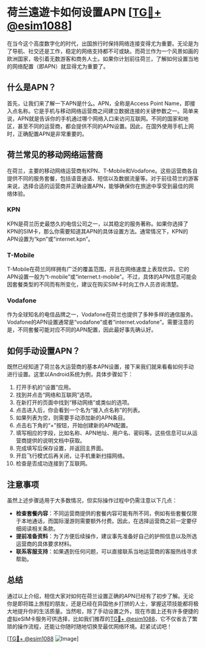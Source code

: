 # 荷兰遠遊卡如何设置APN [[TG💪+ @esim1088](https://t.me/s/esim1088)]

在当今这个高度数字化的时代，出国旅行时保持网络连接变得尤为重要。无论是为了导航、社交还是工作，稳定的网络支持都不可或缺。而荷兰作为一个风景如画的欧洲国家，吸引着无数游客和商务人士。如果你计划前往荷兰，了解如何设置当地的网络配置（即APN）就显得尤为重要了。

## 什么是APN？

首先，让我们来了解一下APN是什么。APN，全称是Access Point Name，即接入点名称。它是手机与移动网络运营商之间建立数据连接的关键参数之一。简单来说，APN就是告诉你的手机通过哪个网络入口来访问互联网。不同的国家和地区，甚至不同的运营商，都会提供不同的APN设置。因此，在国外使用手机上网时，正确配置APN是非常重要的。

## 荷兰常见的移动网络运营商

在荷兰，主要的移动网络运营商有KPN、T-Mobile和Vodafone。这些运营商各自提供不同的服务套餐，包括语音通话、短信以及数据流量等。对于前往荷兰的游客来说，选择合适的运营商并正确设置APN，能够确保你在旅途中享受到最佳的网络体验。

### KPN

KPN是荷兰历史最悠久的电信公司之一，以其稳定的服务著称。如果你选择了KPN的SIM卡，那么你需要知道其APN的具体设置方法。通常情况下，KPN的APN设置为“kpn”或“internet.kpn”。

### T-Mobile

T-Mobile在荷兰同样拥有广泛的覆盖范围，并且在网络速度上表现优异。它的APN设置一般为“t-mobile”或“internet.t-mobile”。不过，具体的APN信息可能会因套餐类型的不同而有所变化，建议在购买SIM卡时向工作人员咨询清楚。

### Vodafone

作为全球知名的电信品牌之一，Vodafone在荷兰也提供了多种多样的通信服务。Vodafone的APN设置通常是“vodafone”或者“internet.vodafone”。需要注意的是，不同套餐可能对应不同的APN配置，因此最好事先确认好。

## 如何手动设置APN？

既然已经知道了荷兰各大运营商的基本APN设置，接下来我们就来看看如何手动进行设置。这里以Android系统为例，具体步骤如下：

1. 打开手机的“设置”应用。
2. 找到并点击“网络和互联网”选项。
3. 在新打开的页面中找到“移动网络”或类似的选项。
4. 点击进入后，你会看到一个名为“接入点名称”的列表。
5. 如果列表为空，则需要手动添加新的APN条目。
6. 点击右下角的“+”按钮，开始创建新的APN配置。
7. 填写相应的字段，比如名称、APN地址、用户名、密码等。这些信息可以从运营商提供的说明文档中获取。
8. 完成填写后保存设置，并返回主界面。
9. 开启飞行模式后再关闭，让手机重新扫描网络。
10. 检查是否成功连接到了互联网。

## 注意事项

虽然上述步骤适用于大多数情况，但实际操作过程中仍需注意以下几点：

- **检查套餐内容**：不同运营商提供的套餐内容可能有所不同，例如有些套餐仅限于本地通话，而国际漫游则需要额外付费。因此，在选择运营商之前一定要仔细阅读相关条款。
- **提前准备资料**：为了方便后续操作，建议事先准备好自己的护照信息以及所选运营商的具体要求材料。
- **联系客服支持**：如果遇到任何问题，可以直接联系当地运营商的客服热线寻求帮助。

## 总结

通过以上介绍，相信大家对如何在荷兰设置正确的APN已经有了初步了解。无论你是即将踏上旅程的朋友，还是已经在异国他乡打拼的人士，掌握这项技能都将极大地提升你的生活质量。当然啦，除了手动设置之外，现在市面上还有许多便捷的虚拟eSIM卡服务可供选择，比如我们推荐的[TG💪+ @esim1088](https://t.me/s/esim1088)，它不仅省去了繁琐的操作流程，还能让你随时随地切换至最优网络环境。赶紧试试吧！

[[TG💪+ @esim1088](https://t.me/s/esim1088) ![Image](https://i.postimg.cc/4NQfJmqS/Snipaste-2025-05-13-00-14-12.png)]